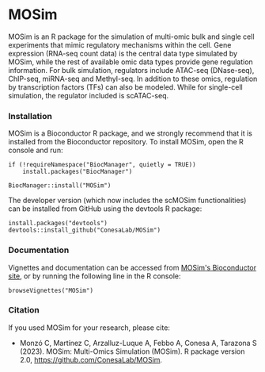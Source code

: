 # MOSim
MOSim is an R package for the simulation of multi-omic bulk and single cell experiments that mimic regulatory mechanisms within the cell. 
Gene expression (RNA-seq count data) is the central data type simulated by MOSim, while the rest of available omic data types 
provide gene regulation information. For bulk simulation, regulators include ATAC-seq (DNase-seq), ChIP-seq, miRNA-seq and Methyl-seq. In addition to these omics, 
regulation by transcription factors (TFs) can also be modeled. While for single-cell simulation, the regulator included is scATAC-seq.

### Installation

MOSim is a Bioconductor R package, and we strongly recommend that it is installed from the Bioconductor repository. 
To install MOSim, open the R console and run:

  ```
  if (!requireNamespace("BiocManager", quietly = TRUE)) 
      install.packages("BiocManager")

  BiocManager::install("MOSim")
  ```

The developer version (which now includes the scMOSim functionalities) can be installed from GitHub using the devtools R package:
	
  ```
  install.packages("devtools")
  devtools::install_github("ConesaLab/MOSim")
  ```

### Documentation

Vignettes and documentation can be accessed from [MOSim's Bioconductor site](http://bioconductor.org/packages/release/bioc/html/MOSim.html), 
or by running the following line in the R console:

	browseVignettes("MOSim")


### Citation

If you used MOSim for your research, please cite:

- Monzó C, Martínez C, Arzalluz-Luque A, Febbo A, Conesa A, Tarazona S (2023). MOSim: Multi-Omics Simulation (MOSim). R package version 2.0, https://github.com/ConesaLab/MOSim.
